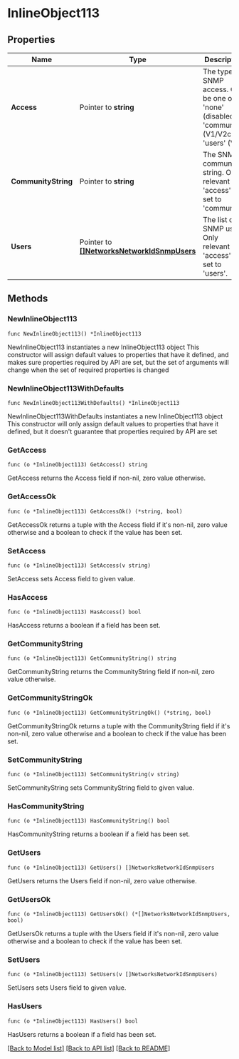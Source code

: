 # InlineObject113

## Properties

Name | Type | Description | Notes
------------ | ------------- | ------------- | -------------
**Access** | Pointer to **string** | The type of SNMP access. Can be one of &#39;none&#39; (disabled), &#39;community&#39; (V1/V2c), or &#39;users&#39; (V3). | [optional] 
**CommunityString** | Pointer to **string** | The SNMP community string. Only relevant if &#39;access&#39; is set to &#39;community&#39;. | [optional] 
**Users** | Pointer to [**[]NetworksNetworkIdSnmpUsers**](NetworksNetworkIdSnmpUsers.md) | The list of SNMP users. Only relevant if &#39;access&#39; is set to &#39;users&#39;. | [optional] 

## Methods

### NewInlineObject113

`func NewInlineObject113() *InlineObject113`

NewInlineObject113 instantiates a new InlineObject113 object
This constructor will assign default values to properties that have it defined,
and makes sure properties required by API are set, but the set of arguments
will change when the set of required properties is changed

### NewInlineObject113WithDefaults

`func NewInlineObject113WithDefaults() *InlineObject113`

NewInlineObject113WithDefaults instantiates a new InlineObject113 object
This constructor will only assign default values to properties that have it defined,
but it doesn't guarantee that properties required by API are set

### GetAccess

`func (o *InlineObject113) GetAccess() string`

GetAccess returns the Access field if non-nil, zero value otherwise.

### GetAccessOk

`func (o *InlineObject113) GetAccessOk() (*string, bool)`

GetAccessOk returns a tuple with the Access field if it's non-nil, zero value otherwise
and a boolean to check if the value has been set.

### SetAccess

`func (o *InlineObject113) SetAccess(v string)`

SetAccess sets Access field to given value.

### HasAccess

`func (o *InlineObject113) HasAccess() bool`

HasAccess returns a boolean if a field has been set.

### GetCommunityString

`func (o *InlineObject113) GetCommunityString() string`

GetCommunityString returns the CommunityString field if non-nil, zero value otherwise.

### GetCommunityStringOk

`func (o *InlineObject113) GetCommunityStringOk() (*string, bool)`

GetCommunityStringOk returns a tuple with the CommunityString field if it's non-nil, zero value otherwise
and a boolean to check if the value has been set.

### SetCommunityString

`func (o *InlineObject113) SetCommunityString(v string)`

SetCommunityString sets CommunityString field to given value.

### HasCommunityString

`func (o *InlineObject113) HasCommunityString() bool`

HasCommunityString returns a boolean if a field has been set.

### GetUsers

`func (o *InlineObject113) GetUsers() []NetworksNetworkIdSnmpUsers`

GetUsers returns the Users field if non-nil, zero value otherwise.

### GetUsersOk

`func (o *InlineObject113) GetUsersOk() (*[]NetworksNetworkIdSnmpUsers, bool)`

GetUsersOk returns a tuple with the Users field if it's non-nil, zero value otherwise
and a boolean to check if the value has been set.

### SetUsers

`func (o *InlineObject113) SetUsers(v []NetworksNetworkIdSnmpUsers)`

SetUsers sets Users field to given value.

### HasUsers

`func (o *InlineObject113) HasUsers() bool`

HasUsers returns a boolean if a field has been set.


[[Back to Model list]](../README.md#documentation-for-models) [[Back to API list]](../README.md#documentation-for-api-endpoints) [[Back to README]](../README.md)


